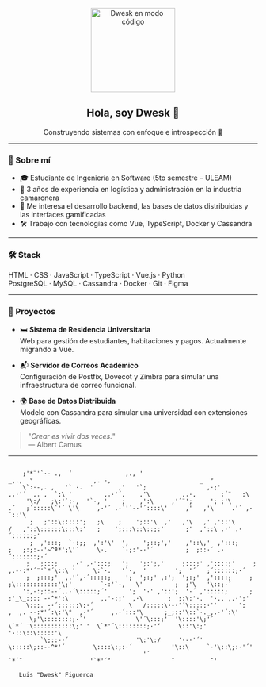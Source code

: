 <p align="center">
  <img src="./dwesk.gif" width="170" alt="Dwesk en modo código">
</p>

<h2 align="center">Hola, soy Dwesk 👋</h2>
<p align="center">Construyendo sistemas con enfoque e introspección 🧩</p>

---

### 🧠 Sobre mí

- 🎓 Estudiante de Ingeniería en Software (5to semestre – ULEAM)
- 🦐 3 años de experiencia en logística y administración en la industria camaronera
- 🧩 Me interesa el desarrollo backend, las bases de datos distribuidas y las interfaces gamificadas
- 🛠️ Trabajo con tecnologías como Vue, TypeScript, Docker y Cassandra

---

### 🛠️ Stack

HTML · CSS · JavaScript · TypeScript · Vue.js · Python  
PostgreSQL · MySQL · Cassandra · Docker · Git · Figma

---

### 📁 Proyectos

- 🛏️ **Sistema de Residencia Universitaria**  
  Web para gestión de estudiantes, habitaciones y pagos. Actualmente migrando a Vue.

- 📬 **Servidor de Correos Académico**  
  Configuración de Postfix, Dovecot y Zimbra para simular una infraestructura de correo funcional.

- 🌍 **Base de Datos Distribuida**  
  Modelo con Cassandra para simular una universidad con extensiones geográficas.


> "_Crear es vivir dos veces._"  
> — Albert Camus

---

```text

    ;'*¨'`·- .,  ‘               ,., '                                       _,.,  °                 ,. -,                         _  °  
    \`:·-,. ,   '` ·.  '       ,'   '`;                 ,·;'           ,.·'´  ,. ,  `;\ '         ,.·'´,    ,'\         ,.·,       :´¨   ;\   
     '\:/   ;\:'`:·,  '`·, '    ;    ,':\     ,'´¨';     '; ;'\        .´   ;´:::::\`'´ \'\     ,·'´ .·´'´-·'´::::\'     ,'   ,'\     .'´ ,·´::'\  
      ;   ;'::\;::::';   ;\    ;    ';::'\  ,'   ,'\   ,' ,'::'\      /   ,'::\::::::\:::\:'   ;    ';:::\::\::;:'      ;'  ,'::\ .·' .·´::::::;' 
      ;  ,':::;  `·:;;  ,':'\'  ',    ';::;','    ,'::\,'  ,':::;     ;   ;:;:-·'~^ª*';\'´     \·.    `·;:'-·'´         ;  ;::·´ .·´:::::::;·´  
     ;   ;:::;    ,·' ,·':::;   ';   ';:';,'     ;:::;' ,'::::;'     ;  ,.-·:*'´¨'`*´\::\ '     \:`·.   '`·,  '        ';  '´   ;´::::::;·´      
     ;  ;:::;'  ,.'´,·´:::::;    ';  ';:;' ,:';  ';:;'  ,'::::;     ;   ;\::::::::::::'\;'        `·:'`·,   \'         ;  ;'\   '\::;·´          
    ':,·:;::-·´,.·´\:::::;´'      ';  '·' ,'::';  '·´ ,':::::;      ;  ;'_\_:;:: -·^*';\         ,.'-:;'  ,·\       ;  ;:\:'·.  '·., ,.·';'     
     \::;. -·´:::::;\;·´          \   /::::;\·-·'´\::::;·''      ';    ,  ,. -·:*'´:\:'\°  ,·'´     ,.·´:::'\      ;_;::'\::`·._,.·'´:\'     
      \;'\::::::::;·´'              \'´\:::;'  '\::::'\;'´          \`*´ ¯\:::::::::::\;' '  \`*'´\::::::::;·'‘     \::'\:;' '·::\::\:::::'\    
         `\;::-·´                   '\:'\:/     '·-·'´'              \:::::\;::-·^*'´        \::::\:;:·´           '\::\     `·'\::\;:·'´'    
                                      '´                             `*´¯                   '`*'´‘                 ¯          ¯'         

   Luis "Dwesk" Figueroa
